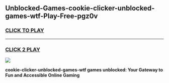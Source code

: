 
## Unblocked-Games-cookie-clicker-unblocked-games-wtf-Play-Free-pgz0v
<h3>
<a href="https://premium76.site?title=cookie-clicker-unblocked-games-wtf&ref=18A1">CLICK TO PLAY</a></h3>
<hr>

<h3>
<a href="https://premium76.site?title=cookie-clicker-unblocked-games-wtf&ref=18A1">CLICK 2 PLAY</a>
  
</h3>

<a href="https://premium76.site?title=cookie-clicker-unblocked-games-wtf&ref=18A1"><img src="https://clearcache.store/games.png"></a>


**cookie-clicker-unblocked-games-wtf games unblocked: Your Gateway to Fun and Accessible Online Gaming**
